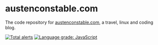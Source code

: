 # austenconstable.com

The code repository for [austenconstable.com](austenconstable.com), a travel, linux and coding blog.

[![Total alerts](https://img.shields.io/lgtm/alerts/g/awconstable/austenconstable.com.svg?logo=lgtm&logoWidth=18)](https://lgtm.com/projects/g/awconstable/austenconstable.com/alerts/)
[![Language grade: JavaScript](https://img.shields.io/lgtm/grade/javascript/g/awconstable/austenconstable.com.svg?logo=lgtm&logoWidth=18)](https://lgtm.com/projects/g/awconstable/austenconstable.com/context:javascript)

